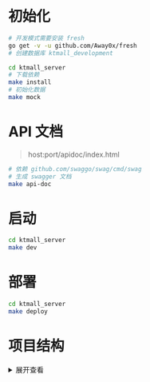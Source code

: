 # 初始化
```bash
# 开发模式需要安装 fresh
go get -v -u github.com/Away0x/fresh
# 创建数据库 ktmall_development

cd ktmall_server
# 下载依赖
make install
# 初始化数据
make mock
```

# API 文档
> host:port/apidoc/index.html

```bash
# 依赖 github.com/swaggo/swag/cmd/swag
# 生成 swagger 文档
make api-doc
```

# 启动
```bash
cd ktmall_server
make dev
```

# 部署
```bash
cd ktmall_server
make deploy
```

# 项目结构
<details>
<summary>展开查看</summary>
<pre><code>
├── app              项目核心逻辑代码
│    ├── context     控制器 context 封装
│    ├── controllers 控制器
│    ├── models      模型
│    ├── auth        用户、权限相关
│    │    └── token  jwt token
│    ├── requests    请求参数类型、参数验证
│    ├── response    响应类型
│    └── services    复杂查询
│
├── cmd              command
│
├── bootstrap        各组件初始化
│
├── config           配置中心
│
├── database         数据库
│    └── factory     数据 mock
│
├── common           项目一些依赖: 工具函数等
│
├── docs             swagger api doc
│
├── public           前端静态文件
│
├── test             测试文件
│
├── resources        项目资源文件
│    └── views       view 模板文件
│
├── routes           路由
│    ├── middleware  中间件
│    ├── wrapper     路由 wrapper
│    ├── routes.go   路由注册
│    ├── api.go      api 路由注册
│    ├── error.go    路由的错误处理
│    └── web.go      页面路由注册
│
├── storage          存放日志等文件
│    └── config.json 输出项目运行中的配置
│    └── routes.json 输出项目的路由表
│
├── main.go          项目入口
│
├── bin              项目相关可执行文件
│    └── deploy      部署脚本
│
├── config.yaml      项目配置
│
├── fresh.conf       项目开发热更新的配置
│
└── Makefile         Makefile 文件
</code></pre>
</details>
